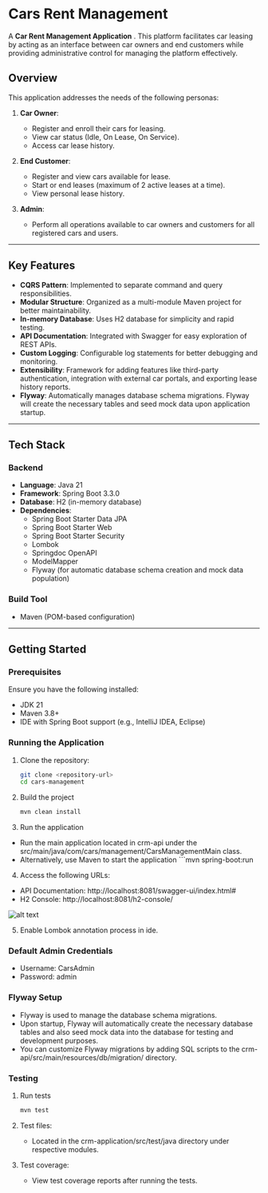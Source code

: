 # Cars Rent Management

A **Car Rent Management Application** . This platform facilitates car leasing by acting as an interface between car owners and end customers while providing administrative control for managing the platform effectively.

## Overview

This application addresses the needs of the following personas:
1. **Car Owner**: 
   - Register and enroll their cars for leasing.
   - View car status (Idle, On Lease, On Service).
   - Access car lease history.
   
2. **End Customer**:
   - Register and view cars available for lease.
   - Start or end leases (maximum of 2 active leases at a time).
   - View personal lease history.
   
3. **Admin**:
   - Perform all operations available to car owners and customers for all registered cars and users.

---

## Key Features
- **CQRS Pattern**: Implemented to separate command and query responsibilities.
- **Modular Structure**: Organized as a multi-module Maven project for better maintainability.
- **In-memory Database**: Uses H2 database for simplicity and rapid testing.
- **API Documentation**: Integrated with Swagger for easy exploration of REST APIs.
- **Custom Logging**: Configurable log statements for better debugging and monitoring.
- **Extensibility**: Framework for adding features like third-party authentication, integration with external car portals, and exporting lease history reports.
- **Flyway**: Automatically manages database schema migrations. Flyway will create the necessary tables and seed mock data upon application startup.

---

## Tech Stack

### Backend
- **Language**: Java 21
- **Framework**: Spring Boot 3.3.0
- **Database**: H2 (in-memory database)
- **Dependencies**:
  - Spring Boot Starter Data JPA
  - Spring Boot Starter Web
  - Spring Boot Starter Security
  - Lombok
  - Springdoc OpenAPI
  - ModelMapper
  - Flyway (for automatic database schema creation and mock data population)

### Build Tool
- Maven (POM-based configuration)

---

## Getting Started

### Prerequisites
Ensure you have the following installed:
- JDK 21
- Maven 3.8+
- IDE with Spring Boot support (e.g., IntelliJ IDEA, Eclipse)

### Running the Application
1. Clone the repository:
   ```bash
   git clone <repository-url>
   cd cars-management

2. Build the project
   ```bash
   mvn clean install

3. Run the application
- Run the main application located in crm-api under the src/main/java/com/cars/management/CarsManagementMain class.
- Alternatively, use Maven to start the application ```mvn spring-boot:run

4. Access the following URLs:
- API Documentation: http://localhost:8081/swagger-ui/index.html#
- H2 Console: http://localhost:8081/h2-console/

![alt text](image.png)

5. Enable Lombok annotation process in ide.

### Default Admin Credentials
- Username: CarsAdmin
- Password: admin

### Flyway Setup
- Flyway is used to manage the database schema migrations.
- Upon startup, Flyway will automatically create the necessary database tables and also seed mock data into the database for testing and development purposes.
- You can customize Flyway migrations by adding SQL scripts to the crm-api/src/main/resources/db/migration/ directory.

### Testing
1. Run tests
    ```bash 
    mvn test

2. Test files:
    - Located in the crm-application/src/test/java directory under respective modules.

3. Test coverage:
    - View test coverage reports after running the tests.

